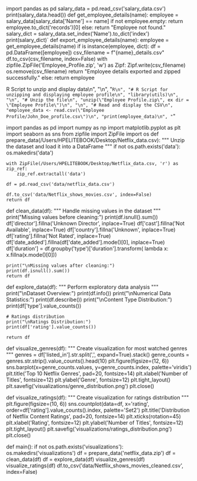 import pandas as pd
salary_data = pd.read_csv('salary_data.csv')
print(salary_data.head())
def get_employee_details(name):
    employee = salary_data[salary_data['Name'] == name]
    if not employee.empty:
        return employee.to_dict('records')[0]
    else:
        return "Employee not found."
salary_dict = salary_data.set_index('Name').to_dict('index')
print(salary_dict)`
def export_employee_details(name):
    employee = get_employee_details(name)
    if is instance(employee, dict):
        df = pd.DataFrame([employee])
        csv_filename = f"{name}_details.csv"
        df.to_csv(csv_filename, index=False)
        with zipfile.ZipFile('Employee_Profile.zip', 'w') as Zipf:
            Zipf.write(csv_filename)
        os.remove(csv_filename)
        return "Employee details exported and zipped successfully."
    else:
        return employee


R Script to unzip and display data\n",
    "\n",
    "```R\n",
    "# R Script for unzipping and displaying employee profile\n",
    "library(utils)\n",
    "\n",
    "# Unzip the file\n",
    "unzip(\"Employee Profile.zip\", ex dir = \"Employee Profile\")\n",
    "\n",
    "# Read and display the CSV\n",
    "employee_data <- read.csv(\"Employee Profile/John_Doe_profile.csv\")\n",
    "print(employee_data)\n",
    "```"
    
import pandas as pd
import numpy as np
import matplotlib.pyplot as plt
import seaborn as sns
from zipfile import ZipFile
import os
def prepare_data(/Users/HPELITEBOOK/Desktop/Netflix_data.csv):
    """
    Unzip the dataset and load it into a DataFrame
    """
    if not os.path.exists('data'):
        os.makedirs('data')
    
    with ZipFile(/Users/HPELITEBOOK/Desktop/Netflix_data.csv, 'r') as zip_ref:
        zip_ref.extractall('data')
    
    df = pd.read_csv('data/netflix_data.csv')
    
    df.to_csv('data/Netflix_shows_movies.csv', index=False)
    return df

def clean_data(df):
    """
    Handle missing values in the dataset
    """
    print("Missing values before cleaning:")
    print(df.isnull().sum())
    df['director'].fillna('Unknown Director', inplace=True)
    df['cast'].fillna('Not Available', inplace=True)
    df['country'].fillna('Unknown', inplace=True)
    df['rating'].fillna('Not Rated', inplace=True)
    df['date_added'].fillna(df['date_added'].mode()[0], inplace=True)
    df['duration'] = df.groupby('type')['duration'].transform(
        lambda x: x.fillna(x.mode()[0]))
    
    print("\nMissing values after cleaning:")
    print(df.isnull().sum())
    return df

def explore_data(df):
    """
    Perform exploratory data analysis
    """
    print("\nDataset Overview:")
    print(df.info())
    print("\nNumerical Data Statistics:")
    print(df.describe())
    print("\nContent Type Distribution:")
    print(df['type'].value_counts())
    
    # Ratings distribution
    print("\nRatings Distribution:")
    print(df['rating'].value_counts())
    
    return df

def visualize_genres(df):
    """
    Create visualization for most watched genres
    """
    genres = df['listed_in'].str.split(',', expand=True).stack()
    genre_counts = genres.str.strip().value_counts().head(10)
    plt.figure(figsize=(12, 6))
    sns.barplot(x=genre_counts.values, y=genre_counts.index, palette='viridis')
    plt.title('Top 10 Netflix Genres', pad=20, fontsize=14)
    plt.xlabel('Number of Titles', fontsize=12)
    plt.ylabel('Genre', fontsize=12)
    plt.tight_layout()
    plt.savefig('visualizations/genre_distribution.png')
    plt.close()

def visualize_ratings(df):
    """
    Create visualization for ratings distribution
    """
    plt.figure(figsize=(10, 6))
    sns.countplot(data=df, x='rating', order=df['rating'].value_counts().index, 
                 palette='Set2')
    plt.title('Distribution of Netflix Content Ratings', pad=20, fontsize=14)
    plt.xticks(rotation=45)
    plt.xlabel('Rating', fontsize=12)
    plt.ylabel('Number of Titles', fontsize=12)
    plt.tight_layout()
    plt.savefig('visualizations/ratings_distribution.png')
    plt.close()

def main():
    if not os.path.exists('visualizations'):
        os.makedirs('visualizations')
    df = prepare_data('netflix_data.zip')
    df = clean_data(df)
    df = explore_data(df)
    visualize_genres(df)
    visualize_ratings(df)
    df.to_csv('data/Netflix_shows_movies_cleaned.csv', index=False)



